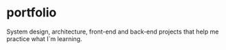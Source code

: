 # portfolio
System design, architecture, front-end and back-end projects that help me practice what I`m learning.
